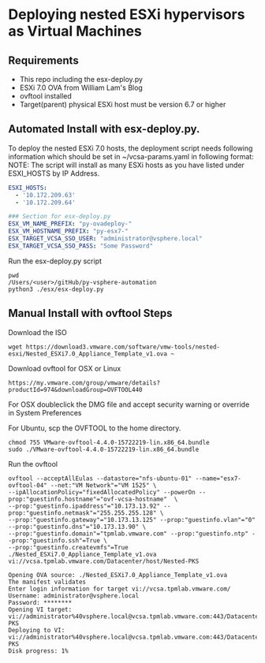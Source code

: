 # Deploying nested ESXi hypervisors as Virtual Machines


## Requirements

- This repo including the esx-deploy.py
- ESXi 7.0 OVA from William Lam's Blog
- ovftool installed
- Target(parent) physical ESXi host must be version 6.7 or higher

## Automated Install with esx-deploy.py.
To deploy the nested ESXi 7.0 hosts, the deployment script needs following information which should be set in ~/vcsa-params.yaml in following format: NOTE: The script will install as many ESXi hosts as you have listed under ESXI_HOSTS by IP Address.

``` yaml
ESXI_HOSTS:
  - '10.172.209.63'
  - '10.172.209.64'

### Section for esx-deploy.py
ESX_VM_NAME_PREFIX: "py-ovadeploy-"
ESX_VM_HOSTNAME_PREFIX: "py-esx7-"
ESX_TARGET_VCSA_SSO_USER: "administrator@vsphere.local"
ESX_TARGET_VCSA_SSO_PASS: "Some Password"
```

Run the esx-deploy.py script
```shell
pwd
/Users/<user>/gitHub/py-vsphere-automation
python3 ./esx/esx-deploy.py
```


## Manual Install with ovftool Steps

Download the ISO
```shell
wget https://download3.vmware.com/software/vmw-tools/nested-esxi/Nested_ESXi7.0_Appliance_Template_v1.ova ~
```
Download ovftool for OSX or Linux
```shell
https://my.vmware.com/group/vmware/details?productId=974&downloadGroup=OVFTOOL440
```
For OSX doubleclick the DMG file and accept security warning or override in System Preferences

For Ubuntu, scp the OVFTOOL to the home directory. 
```shell
chmod 755 VMware-ovftool-4.4.0-15722219-lin.x86_64.bundle
sudo ./VMware-ovftool-4.4.0-15722219-lin.x86_64.bundle
```

Run the ovftool 
```shell
ovftool --acceptAllEulas --datastore="nfs-ubuntu-01" --name="esx7-ovftool-04" --net:"VM Network"="VM 1525" \
--ipAllocationPolicy="fixedAllocatedPolicy" --powerOn --prop:"guestinfo.hostname"="ovf-vcsa-hostname"  \
--prop:"guestinfo.ipaddress"="10.173.13.92" --prop:"guestinfo.netmask"="255.255.255.128" \
--prop:"guestinfo.gateway"="10.173.13.125" --prop:"guestinfo.vlan"="0" --prop:"guestinfo.dns"="10.173.13.90" \
--prop:"guestinfo.domain"="tpmlab.vmware.com" --prop:"guestinfo.ntp" --prop:"guestinfo.ssh"=True \
--prop:"guestinfo.createvmfs"=True ./Nested_ESXi7.0_Appliance_Template_v1.ova vi://vcsa.tpmlab.vmware.com/Datacenter/host/Nested-PKS

Opening OVA source: ./Nested_ESXi7.0_Appliance_Template_v1.ova
The manifest validates
Enter login information for target vi://vcsa.tpmlab.vmware.com/
Username: administrator@vsphere.local
Password: ********
Opening VI target: vi://administrator%40vsphere.local@vcsa.tpmlab.vmware.com:443/Datacenter/host/Nested-PKS
Deploying to VI: vi://administrator%40vsphere.local@vcsa.tpmlab.vmware.com:443/Datacenter/host/Nested-PKS
Disk progress: 1%
```
